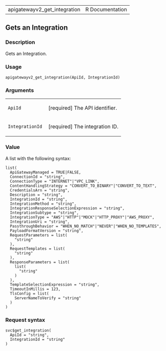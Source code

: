 <table style="width: 100%;">
<tbody>
<tr class="odd">
<td>apigatewayv2_get_integration</td>
<td style="text-align: right;">R Documentation</td>
</tr>
</tbody>
</table>

## Gets an Integration

### Description

Gets an Integration.

### Usage

    apigatewayv2_get_integration(ApiId, IntegrationId)

### Arguments

<table>
<colgroup>
<col style="width: 35%" />
<col style="width: 65%" />
</colgroup>
<tbody>
<tr class="odd">
<td><code id="apigatewayv2_get_integration_:_ApiId">ApiId</code></td>
<td><p>[required] The API identifier.</p></td>
</tr>
<tr class="even">
<td><code
id="apigatewayv2_get_integration_:_IntegrationId">IntegrationId</code></td>
<td><p>[required] The integration ID.</p></td>
</tr>
</tbody>
</table>

### Value

A list with the following syntax:

    list(
      ApiGatewayManaged = TRUE|FALSE,
      ConnectionId = "string",
      ConnectionType = "INTERNET"|"VPC_LINK",
      ContentHandlingStrategy = "CONVERT_TO_BINARY"|"CONVERT_TO_TEXT",
      CredentialsArn = "string",
      Description = "string",
      IntegrationId = "string",
      IntegrationMethod = "string",
      IntegrationResponseSelectionExpression = "string",
      IntegrationSubtype = "string",
      IntegrationType = "AWS"|"HTTP"|"MOCK"|"HTTP_PROXY"|"AWS_PROXY",
      IntegrationUri = "string",
      PassthroughBehavior = "WHEN_NO_MATCH"|"NEVER"|"WHEN_NO_TEMPLATES",
      PayloadFormatVersion = "string",
      RequestParameters = list(
        "string"
      ),
      RequestTemplates = list(
        "string"
      ),
      ResponseParameters = list(
        list(
          "string"
        )
      ),
      TemplateSelectionExpression = "string",
      TimeoutInMillis = 123,
      TlsConfig = list(
        ServerNameToVerify = "string"
      )
    )

### Request syntax

    svc$get_integration(
      ApiId = "string",
      IntegrationId = "string"
    )
